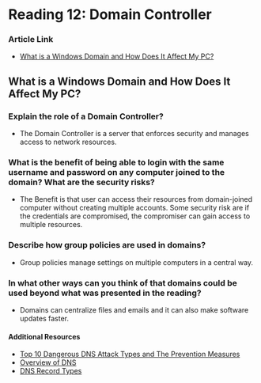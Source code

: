 # Reading 12: Domain Controller

### Article Link
- [What is a Windows Domain and How Does It Affect My PC?](https://www.howtogeek.com/194069/what-is-a-windows-domain-and-how-does-it-affect-my-pc/)

## What is a Windows Domain and How Does It Affect My PC?

### Explain the role of a Domain Controller?
- The Domain Controller is a server that enforces security and manages access to network resources. 
### What is the benefit of being able to login with the same username and password on any computer joined to the domain? What are the security risks? 
- The Benefit is that user can access their resources from domain-joined computer without creating multiple accounts. Some security risk are if the credentials are compromised, the compromiser can gain access to multiple resources.  
### Describe how group policies are used in domains?
- Group policies manage settings on multiple computers in a central way. 
### In what other ways can you think of that domains could be used beyond what was presented in the reading?
- Domains can centralize files and emails and it can also make software updates faster.

#### Additional Resources
- [Top 10 Dangerous DNS Attack Types and The Prevention Measures](https://cybersecuritynews.com/dns-attacks/)
- [Overview of DNS](https://www.professormesser.com/network-plus/n10-008/n10-008-video/an-overview-of-dns-n10-008/)
- [DNS Record Types](https://www.professormesser.com/network-plus/n10-008/n10-008-video/dns-record-types-n10-008/)